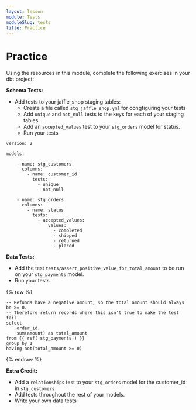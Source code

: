 ```yaml
---
layout: lesson
module: Tests
moduleSlug: tests
title: Practice
---
```


# Practice 
Using the resources in this module, complete the following exercises in your dbt project:

**Schema Tests:**
- Add tests to your jaffle_shop staging tables:
    - Create a file called `stg_jaffle_shop.yml` for congfiguring your tests
    - Add `unique` and `not_null` tests to the keys for each of your staging tables
    - Add an `accepted_values` test to your `stg_orders` model for status.
    - Run your tests

```
version: 2

models:

    - name: stg_customers
      columns: 
        - name: customer_id
          tests:
            - unique
            - not_null

    - name: stg_orders
      columns: 
        - name: status
          tests:
            - accepted_values:
                values:
                  - completed
                  - shipped
                  - returned
                  - placed
```

**Data Tests:**
- Add the test `tests/assert_positive_value_for_total_amount` to be run on your `stg_payments` model.
- Run your tests

{% raw %}
```
-- Refunds have a negative amount, so the total amount should always be >= 0.
-- Therefore return records where this isn't true to make the test fail.
select
    order_id,
    sum(amount) as total_amount
from {{ ref('stg_payments') }}
group by 1
having not(total_amount >= 0)
```
{% endraw %}

**Extra Credit:**
- Add a `relationships` test to your `stg_orders` model for the customer_id in `stg_customers`
- Add tests throughout the rest of your models.
- Write your own data tests